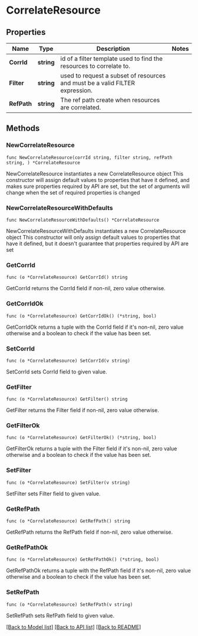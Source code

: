 # CorrelateResource

## Properties

Name | Type | Description | Notes
------------ | ------------- | ------------- | -------------
**CorrId** | **string** | id of a filter template used to find the resources to correlate to. | 
**Filter** | **string** | used to request a subset of resources and must be a valid FILTER expression. | 
**RefPath** | **string** | The ref path create when resources are correlated. | 

## Methods

### NewCorrelateResource

`func NewCorrelateResource(corrId string, filter string, refPath string, ) *CorrelateResource`

NewCorrelateResource instantiates a new CorrelateResource object
This constructor will assign default values to properties that have it defined,
and makes sure properties required by API are set, but the set of arguments
will change when the set of required properties is changed

### NewCorrelateResourceWithDefaults

`func NewCorrelateResourceWithDefaults() *CorrelateResource`

NewCorrelateResourceWithDefaults instantiates a new CorrelateResource object
This constructor will only assign default values to properties that have it defined,
but it doesn't guarantee that properties required by API are set

### GetCorrId

`func (o *CorrelateResource) GetCorrId() string`

GetCorrId returns the CorrId field if non-nil, zero value otherwise.

### GetCorrIdOk

`func (o *CorrelateResource) GetCorrIdOk() (*string, bool)`

GetCorrIdOk returns a tuple with the CorrId field if it's non-nil, zero value otherwise
and a boolean to check if the value has been set.

### SetCorrId

`func (o *CorrelateResource) SetCorrId(v string)`

SetCorrId sets CorrId field to given value.


### GetFilter

`func (o *CorrelateResource) GetFilter() string`

GetFilter returns the Filter field if non-nil, zero value otherwise.

### GetFilterOk

`func (o *CorrelateResource) GetFilterOk() (*string, bool)`

GetFilterOk returns a tuple with the Filter field if it's non-nil, zero value otherwise
and a boolean to check if the value has been set.

### SetFilter

`func (o *CorrelateResource) SetFilter(v string)`

SetFilter sets Filter field to given value.


### GetRefPath

`func (o *CorrelateResource) GetRefPath() string`

GetRefPath returns the RefPath field if non-nil, zero value otherwise.

### GetRefPathOk

`func (o *CorrelateResource) GetRefPathOk() (*string, bool)`

GetRefPathOk returns a tuple with the RefPath field if it's non-nil, zero value otherwise
and a boolean to check if the value has been set.

### SetRefPath

`func (o *CorrelateResource) SetRefPath(v string)`

SetRefPath sets RefPath field to given value.



[[Back to Model list]](../README.md#documentation-for-models) [[Back to API list]](../README.md#documentation-for-api-endpoints) [[Back to README]](../README.md)


